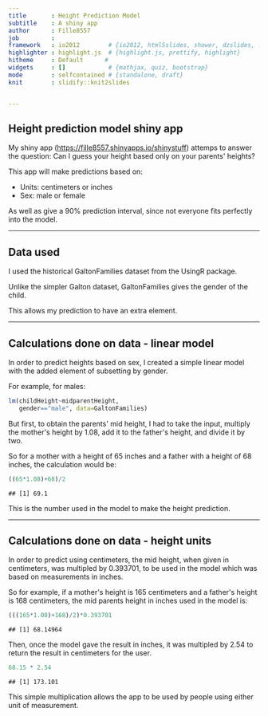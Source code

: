```yaml
---
title       : Height Prediction Model
subtitle    : A shiny app
author      : Fille8557
job         : 
framework   : io2012        # {io2012, html5slides, shower, dzslides, ...}
highlighter : highlight.js  # {highlight.js, prettify, highlight}
hitheme     : Default      # 
widgets     : []            # {mathjax, quiz, bootstrap}
mode        : selfcontained # {standalone, draft}
knit        : slidify::knit2slides


--- 
```


## Height prediction model shiny app

My shiny app (https://fille8557.shinyapps.io/shinystuff) attemps to answer the question: Can I guess your height based only on your parents' heights?

This app will make predictions based on: 

* Units: centimeters or inches
* Sex: male or female

As well as give a 90% prediction interval, since not everyone fits perfectly into the model.

--- 

## Data used

I used the historical GaltonFamilies dataset from the UsingR package.

Unlike the simpler Galton dataset, GaltonFamilies gives the gender of the child. 

This allows my prediction to have an extra element.

--- 

## Calculations done on data - linear model

In order to predict heights based on sex, I created a simple linear model with the added element of subsetting by gender.

For example, for males:


```r
lm(childHeight~midparentHeight, 
   gender=="male", data=GaltonFamilies)
```

But first, to obtain the parents' mid height, I had to take the input, multiply the mother's height by 1.08, add it to the father's height, and divide it by two.

So for a mother with a height of 65 inches and a father with a height of 68 inches, the calculation would be:


```r
((65*1.08)+68)/2
```

```
## [1] 69.1
```

This is the number used in the model to make the height prediction.

---


## Calculations done on data - height units

In order to predict using centimeters, the mid height, when given in centimeters, was multipled by 0.393701, to be used in the model which was based on measurements in inches.

So for example, if a mother's height is 165 centimeters and a father's height is 168 centimeters, the mid parents height in inches used in the model is:


```r
(((165*1.08)+168)/2)*0.393701
```

```
## [1] 68.14964
```

Then, once the model gave the result in inches, it was multipled by 2.54 to return the result in centimeters for the user.


```r
68.15 * 2.54
```

```
## [1] 173.101
```

This simple multiplication allows the app to be used by people using either unit of measurement.

